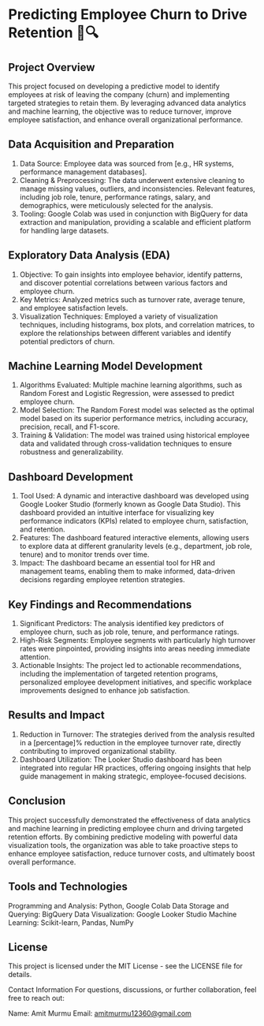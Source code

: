 # Predicting Employee Churn to Drive Retention 🏢🔍

## Project Overview
This project focused on developing a predictive model to identify employees at risk of leaving the company (churn) and implementing targeted strategies to retain them. By leveraging advanced data analytics and machine learning, the objective was to reduce turnover, improve employee satisfaction, and enhance overall organizational performance.

## Data Acquisition and Preparation
1. Data Source: Employee data was sourced from [e.g., HR systems, performance management databases].
2. Cleaning & Preprocessing: The data underwent extensive cleaning to manage missing values, outliers, and inconsistencies. Relevant features, including job role, tenure, performance ratings, salary, and demographics, were meticulously selected for the analysis.
3. Tooling: Google Colab was used in conjunction with BigQuery for data extraction and manipulation, providing a scalable and efficient platform for handling large datasets.

## Exploratory Data Analysis (EDA)
1. Objective: To gain insights into employee behavior, identify patterns, and discover potential correlations between various factors and employee churn.
2. Key Metrics: Analyzed metrics such as turnover rate, average tenure, and employee satisfaction levels.
3. Visualization Techniques: Employed a variety of visualization techniques, including histograms, box plots, and correlation matrices, to explore the relationships between different variables and identify potential predictors of churn.

## Machine Learning Model Development
1. Algorithms Evaluated: Multiple machine learning algorithms, such as Random Forest and Logistic Regression, were assessed to predict employee churn.
2. Model Selection: The Random Forest model was selected as the optimal model based on its superior performance metrics, including accuracy, precision, recall, and F1-score.
3. Training & Validation: The model was trained using historical employee data and validated through cross-validation techniques to ensure robustness and generalizability.

## Dashboard Development
1. Tool Used: A dynamic and interactive dashboard was developed using Google Looker Studio (formerly known as Google Data Studio). This dashboard provided an intuitive interface for visualizing key performance indicators (KPIs) related to employee churn, satisfaction, and retention.
2. Features: The dashboard featured interactive elements, allowing users to explore data at different granularity levels (e.g., department, job role, tenure) and to monitor trends over time.
3. Impact: The dashboard became an essential tool for HR and management teams, enabling them to make informed, data-driven decisions regarding employee retention strategies.

## Key Findings and Recommendations
1. Significant Predictors: The analysis identified key predictors of employee churn, such as job role, tenure, and performance ratings.
2. High-Risk Segments: Employee segments with particularly high turnover rates were pinpointed, providing insights into areas needing immediate attention.
3. Actionable Insights: The project led to actionable recommendations, including the implementation of targeted retention programs, personalized employee development initiatives, and specific workplace 
improvements designed to enhance job satisfaction.

## Results and Impact
1. Reduction in Turnover: The strategies derived from the analysis resulted in a [percentage]% reduction in the employee turnover rate, directly contributing to improved organizational stability.
2. Dashboard Utilization: The Looker Studio dashboard has been integrated into regular HR practices, offering ongoing insights that help guide management in making strategic, employee-focused decisions.

## Conclusion
This project successfully demonstrated the effectiveness of data analytics and machine learning in predicting employee churn and driving targeted retention efforts. By combining predictive modeling with powerful data visualization tools, the organization was able to take proactive steps to enhance employee satisfaction, reduce turnover costs, and ultimately boost overall performance.

## Tools and Technologies
Programming and Analysis: Python, Google Colab
Data Storage and Querying: BigQuery
Data Visualization: Google Looker Studio
Machine Learning: Scikit-learn, Pandas, NumPy


## License
This project is licensed under the MIT License - see the LICENSE file for details.

Contact Information
For questions, discussions, or further collaboration, feel free to reach out:

Name: Amit Murmu
Email: amitmurmu12360@gmail.com
